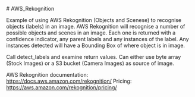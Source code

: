 # AWS_Rekognition

Example of using AWS Rekognition (Objects and Scenese) to recognise objects (labels) in an image.
AWS Rekognition will recognise a number of possible objects and scenes in an image. Each one is returned with a confidence indicator, any parent labels and any instances of the label. Any instances detected will have a Bounding Box of where object is in image.

Call detect_labels and examine return values.
Can either use byte array (Stock Images) or a S3 bucket (Camera Images) as source of image.

AWS Rekognition documentation: https://docs.aws.amazon.com/rekognition/
Pricing: https://aws.amazon.com/rekognition/pricing/